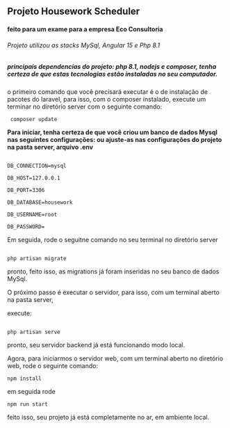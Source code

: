 ## Projeto Housework Scheduler

  

#### feito para um exame para a empresa Eco Consultoria

###### Projeto utilizou as stacks MySql, Angular 15 e Php 8.1
##### principais dependencias do projeto: php 8.1, nodejs e composer, tenha certeza de que estas tecnologias estão instaladas no seu computador.
 



o primeiro comando que você precisará executar é o de instalação de pacotes do laravel, para isso, com o composer instalado, execute um terminar no diretório server com o seguinte comando:

     composer update

 **Para iniciar, tenha certeza de que você criou um banco de dados Mysql nas seguintes configurações:
ou ajuste-as nas configurações do projeto na pasta server, arquivo .env**
```

DB_CONNECTION=mysql

DB_HOST=127.0.0.1

DB_PORT=3306

DB_DATABASE=housework

DB_USERNAME=root

DB_PASSWORD=

```

  

Em seguida, rode o seguitne comando no seu terminal no diretório server

  

```

php artisan migrate

```

  

pronto, feito isso, as migrations já foram inseridas no seu banco de dados MySql.

  

O próximo passo é executar o servidor, para isso, com um terminal aberto na pasta server,

execute:

  

```

php artisan serve

```

  

pronto, seu servidor backend já está funcionando modo local.

Agora, para iniciarmos o servidor web, com um terminal aberto no diretório web, rode o seguinte comando:

    npm install

em seguida rode 

    npm run start
feito isso, seu projeto já está completamente no ar, em ambiente local.

